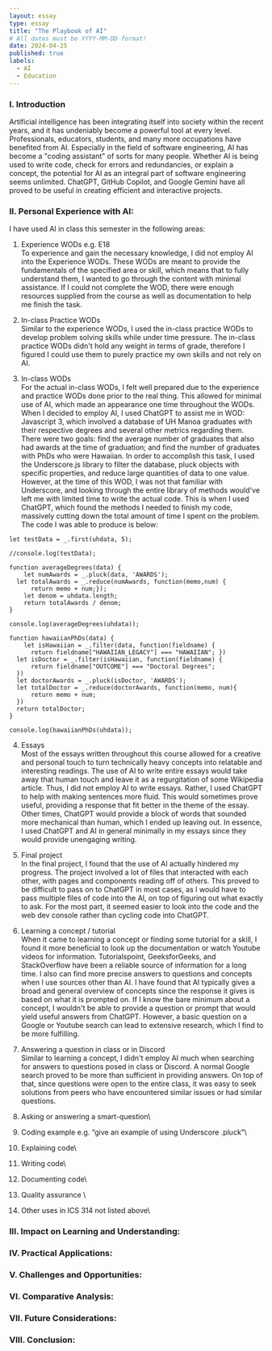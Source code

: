 ```yaml
---
layout: essay
type: essay
title: "The Playbook of AI"
# All dates must be YYYY-MM-DD format!
date: 2024-04-25
published: true
labels:
  - AI
  - Education
---
```


### I. Introduction
Artificial intelligence has been integrating itself into society within the recent years, and it has undeniably become a powerful tool at every level. Professionals, educators, students, and many more occupations have benefited from AI. Especially in the field of software engineering, AI has become a "coding assistant" of sorts for many people. Whether AI is being used to write code, check for errors and redundancies, or explain a concept, the potential for AI as an integral part of software engineering seems unlimited. ChatGPT, GitHub Copilot, and Google Gemini have all proved to be useful in creating efficient and interactive projects.

### II. Personal Experience with AI:
I have used AI in class this semester in the following areas:

  1. Experience WODs e.g. E18\
To experience and gain the necessary knowledge, I did not employ AI into the Experience WODs. These WODs are meant to provide the fundamentals of the specified area or skill, which means that to fully understand        them, I wanted to go through the content with minimal assistance. If I could not complete the WOD, there were enough resources supplied from the course as well as documentation to help me finish the task.
  
  2. In-class Practice WODs\
Similar to the experience WODs, I used the in-class practice WODs to develop problem solving skills while under time pressure. The in-class practice WODs didn't hold any weight in terms of grade, therefore I figured I could use them to purely practice my own skills and not rely on AI.
  
  3. In-class WODs\
For the actual in-class WODs, I felt well prepared due to the experience and practice WODs done prior to the real thing. This allowed for minimal use of AI, which made an appearance one time throughout the WODs. When I decided to employ AI, I used ChatGPT to assist me in WOD: Javascript 3, which involved a database of UH Manoa graduates with their respective degrees and several other metrics regarding them.\
There were two goals: find the average number of graduates that also had awards at the time of graduation; and find the number of graduates with PhDs who were Hawaiian. In order to accomplish this task, I used the Underscore.js library to filter the database, pluck objects with specific properties, and reduce large quantities of data to one value. However, at the time of this WOD, I was not that familiar with Underscore, and looking through the entire library of methods would've left me with limited time to write the actual code. This is when I used ChatGPT, which found the methods I needed to finish my code, massively cutting down the total amount of time I spent on the problem.
The code I was able to produce is below:
```
let testData = _.first(uhdata, 5);

//console.log(testData);

function averageDegrees(data) {
    let numAwards = _.pluck(data, 'AWARDS');
  let totalAwards = _.reduce(numAwards, function(memo,num) {
      return memo + num;});
    let denom = uhdata.length;
    return totalAwards / denom;
}

console.log(averageDegrees(uhdata));

function hawaiianPhDs(data) {
    let isHawaiian = _.filter(data, function(fieldname) {
      return fieldname["HAWAIIAN_LEGACY"] === "HAWAIIAN"; })
  let isDoctor = _.filter(isHawaiian, function(fieldname) {
      return fieldname["OUTCOME"] === "Doctoral Degrees";
  })
  let doctorAwards = _.pluck(isDoctor, 'AWARDS');
  let totalDoctor = _.reduce(doctorAwards, function(memo, num){
      return memo + num;
  })
  return totalDoctor;
}

console.log(hawaiianPhDs(uhdata));
```
  4. Essays\
Most of the essays written throughout this course allowed for a creative and personal touch to turn technically heavy concepts into relatable and interesting readings. The use of AI to write entire essays would take away that human touch and leave it as a regurgitation of some Wikipedia article. Thus, I did not employ AI to write essays. Rather, I used ChatGPT to help with making sentences more fluid. This would sometimes prove useful, providing a response that fit better in the theme of the essay. Other times, ChatGPT would provide a block of words that sounded more mechanical than human, which I ended up leaving out. In essence, I used ChatGPT and AI in general minimally in my essays since they would provide unengaging writing.

  5. Final project\
In the final project, I found that the use of AI actually hindered my progress. The project involved a lot of files that interacted with each other, with pages and components reading off of others. This proved to be difficult to pass on to ChatGPT in most cases, as I would have to pass multiple files of code into the AI, on top of figuring out what exactly to ask. For the most part, it seemed easier to look into the code and the web dev console rather than cycling code into ChatGPT. 
 
  6. Learning a concept / tutorial\
When it came to learning a concept or finding some tutorial for a skill, I found it more beneficial to look up the documentation or watch Youtube videos for information. Tutorialspoint, GeeksforGeeks, and StackOverflow have been a reliable source of information for a long time. I also can find more precise answers to questions and concepts when I use sources other than AI. I have found that AI typically gives a broad and general overview of concepts since the response it gives is based on what it is prompted on. If I know the bare minimum about a concept, I wouldn't be able to provide a question or prompt that would yield useful answers from ChatGPT. However, a basic question on a Google or Youtube search can lead to extensive research, which I find to be more fulfilling.
  
  7. Answering a question in class or in Discord\
Similar to learning a concept, I didn't employ AI much when searching for answers to questions posed in class or Discord. A normal Google search proved to be more than sufficient in providing answers. On top of that, since questions were open to the entire class, it was easy to seek solutions from peers who have encountered similar issues or had similar questions.
  
  8. Asking or answering a smart-question\

  
  9. Coding example e.g. “give an example of using Underscore .pluck”\

  
  10. Explaining code\

  
  11. Writing code\

  
  12. Documenting code\

  
  13. Quality assurance \

  
  14. Other uses in ICS 314 not listed above\


### III. Impact on Learning and Understanding:


### IV. Practical Applications:


### V. Challenges and Opportunities:


### VI. Comparative Analysis:


### VII. Future Considerations:


### VIII. Conclusion:
